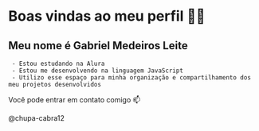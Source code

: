 # Boas vindas ao meu perfil 💙💙

## Meu nome é Gabriel Medeiros Leite

     - Estou estudando na Alura
     - Estou me desenvolvendo na linguagem JavaScript
     - Utilizo esse espaço para minha organização e compartilhamento dos meu projetos desenvolvidos

Você pode entrar em contato comigo 📫


@chupa-cabra12
